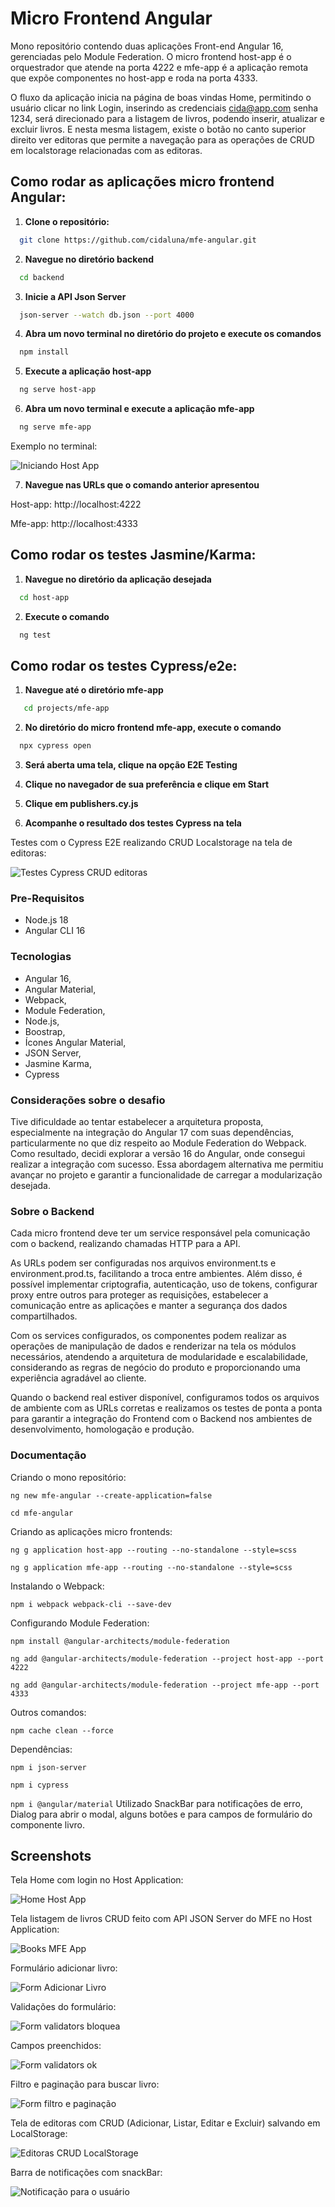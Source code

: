 # Micro Frontend Angular 

Mono repositório contendo duas aplicações Front-end Angular 16, gerenciadas pelo Module Federation.
O micro frontend host-app é o orquestrador que atende na porta 4222 e mfe-app é a aplicação remota que expõe componentes no host-app e roda na porta 4333.

O fluxo da aplicação inicia na página de boas vindas Home, permitindo o usuário clicar no link Login, inserindo as credenciais cida@app.com senha 1234, será direcionado para a listagem de livros, podendo inserir, atualizar e excluir livros. E nesta mesma listagem, existe o botão no canto superior direito ver editoras que permite a navegação para as operações de CRUD em localstorage relacionadas com as editoras.

## Como rodar as aplicações micro frontend Angular:

1. **Clone o repositório:**
  ```bash
    git clone https://github.com/cidaluna/mfe-angular.git
  ```
  
2. **Navegue no diretório backend**
  ```bash
    cd backend
  ```

3. **Inicie a API Json Server**
  ```bash 
    json-server --watch db.json --port 4000
  ```

4. **Abra um novo terminal no diretório do projeto e execute os comandos**
  ```bash 
    npm install
  ```

5. **Execute a aplicação host-app**
  ```bash 
    ng serve host-app 
  ```

6. **Abra um novo terminal e execute a aplicação mfe-app**
  ```bash 
    ng serve mfe-app 
  ```

Exemplo no terminal:  

![Iniciando Host App](./projects/host-app/src/assets/start-host-app.PNG)

7. **Navegue nas URLs que o comando anterior apresentou**

Host-app: http://localhost:4222

Mfe-app:  http://localhost:4333


## Como rodar os testes Jasmine/Karma:

1. **Navegue no diretório da aplicação desejada**
  ```bash
    cd host-app
  ```

2. **Execute o comando**
  ```bash
    ng test
  ```

## Como rodar os testes Cypress/e2e:

1. **Navegue até o diretório mfe-app**
```bash
   cd projects/mfe-app
```

2. **No diretório do micro frontend mfe-app, execute o comando**
```bash
  npx cypress open
```

3. **Será aberta uma tela, clique na opção E2E Testing**

4. **Clique no navegador de sua preferência e clique em Start**

5. **Clique em publishers.cy.js**

6. **Acompanhe o resultado dos testes Cypress na tela**


Testes com o Cypress E2E realizando CRUD Localstorage na tela de editoras:

![Testes Cypress CRUD editoras](./projects/host-app/src/assets/mfe-cypress-crud-editoras.PNG)


### Pre-Requisitos
- Node.js 18
- Angular CLI 16

### Tecnologias

- Angular 16, 
- Angular Material,
- Webpack,
- Module Federation,
- Node.js,
- Boostrap,
- Ícones Angular Material,
- JSON Server,
- Jasmine Karma,
- Cypress


### Considerações sobre o desafio

Tive dificuldade ao tentar estabelecer a arquitetura proposta, especialmente na integração do Angular 17 com suas dependências, particularmente no que diz respeito ao Module Federation do Webpack. Como resultado, decidi explorar a versão 16 do Angular, onde consegui realizar a integração com sucesso. Essa abordagem alternativa me permitiu avançar no projeto e garantir a funcionalidade de carregar a modularização desejada.

### Sobre o Backend

Cada micro frontend deve ter um service responsável pela comunicação com o backend, realizando chamadas HTTP para a API.

As URLs podem ser configuradas nos arquivos environment.ts e environment.prod.ts, facilitando a troca entre ambientes. Além disso, é possível implementar criptografia, autenticação, uso de tokens, configurar proxy entre outros para proteger as requisições, estabelecer a comunicação entre as aplicações e manter a segurança dos dados compartilhados.

Com os services configurados, os componentes podem realizar as operações de manipulação de dados e renderizar na tela os módulos necessários, atendendo a arquitetura de modularidade e escalabilidade, considerando as regras de negócio do produto e proporcionando uma experiência agradável ao cliente.


Quando o backend real estiver disponível, configuramos todos os arquivos de ambiente com as URLs corretas e realizamos os testes de ponta a ponta para garantir a integração do Frontend com o Backend nos ambientes de desenvolvimento, homologação e produção.


### Documentação

Criando o mono repositório:

`ng new mfe-angular --create-application=false`

`cd mfe-angular`

Criando as aplicações micro frontends:

`ng g application host-app --routing --no-standalone --style=scss`

`ng g application mfe-app --routing --no-standalone --style=scss`

Instalando o Webpack:

`npm i webpack webpack-cli --save-dev`

Configurando Module Federation:

`npm install @angular-architects/module-federation`

`ng add @angular-architects/module-federation --project host-app --port 4222`

`ng add @angular-architects/module-federation --project mfe-app --port 4333`

Outros comandos:

`npm cache clean --force`

Dependências:

`npm i json-server`

`npm i cypress`

`npm i @angular/material` Utilizado SnackBar para notificações de erro, Dialog para abrir o modal, alguns botões e para campos de formulário do componente livro.


## Screenshots

Tela Home com login no Host Application:

![Home Host App](./projects/host-app/src/assets/mfe-home-host-app.PNG)


Tela listagem de livros CRUD feito com API JSON Server do MFE no Host Application:

![Books MFE App](./projects/host-app/src/assets/mfe-host-render-books-v2.PNG)

Formulário adicionar livro:

![Form Adicionar Livro](./projects/host-app/src/assets/mfe-add-book.PNG)

Validações do formulário:

![Form validators bloquea](./projects/host-app/src/assets/mfe-add-book-validators.PNG)

Campos preenchidos:

![Form validators ok](./projects/host-app/src/assets/mfe-add-book-validators-ok.PNG)

Filtro e paginação para buscar livro:

![Form filtro e paginação](./projects/host-app/src/assets/mfe-add-filter-pagination.PNG)


Tela de editoras com CRUD (Adicionar, Listar, Editar e Excluir) salvando em LocalStorage:

![Editoras CRUD LocalStorage](./projects/host-app/src/assets/mfe-host-editoras-crud-localstorage.PNG)

Barra de notificações com snackBar:

![Notificação para o usuário](./projects/host-app/src/assets/mfe-host-editoras-snackbar-notifications.PNG)






